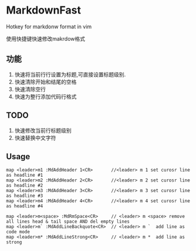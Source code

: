 # MarkdownFast
Hotkey for markdonw format in vim

使用快捷键快速修改makrdow格式

## 功能
1. 快速将当前行行设置为标题,可直接设置标题级别.
2. 快速清除开始和结尾的空格
3. 快速清除空行
4. 快速为整行添加代码行格式

## TODO
1. 快速修改当前行标题级别
2. 快速替换中文字符

## Usage

```
map <leader>m1 :MdAddHeader 1<CR>       //<leader> m 1 set curosr line as headline #1
map <leader>m2 :MdAddHeader 2<CR>       //<leader> m 2 set curosr line as headline #2
map <leader>m3 :MdAddHeader 3<CR>       //<leader> m 3 set curosr line as headline #3
map <leader>m4 :MdAddHeader 4<CR>       //<leader> m 4 set curosr line as headline #4

map <leader>m<space> :MdRmSpace<CR>     // <leader> m <space> remove all lines head & tail space AND del empty lines
map <leader>m` :MdAddLineBackquote<CR>  // <leader> m `  add line as code mode
map <leader>m* :MdAddLineStrong<CR>     // <leader> m *  add line as strong
```
